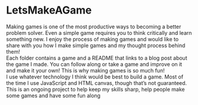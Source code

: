 # LetsMakeAGame

Making games is one of the most productive ways to becoming a better problem solver. Even a simple game requires you to think critically and learn something new. I enjoy the process of making games and would like to share with you how I make simple games and my thought process behind them!   
Each folder contains a game and a README that links to a blog post about the game I made. You can follow along or take a game and improve on it and make it your own! This is why making games is so much fun!  
I use whatever technology I think would be best to build a game. Most of the time I use JavaScript and HTML canvas, though that’s not guaranteed. This is an ongoing project to help keep my skills sharp, help people make some games and have some fun along
